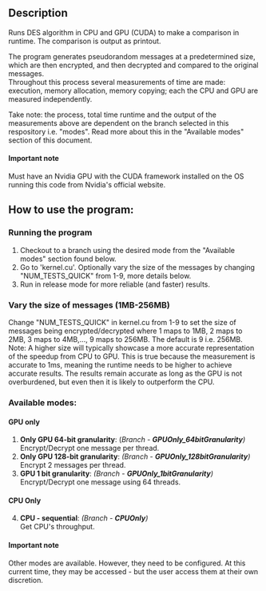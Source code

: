 ## Description
Runs DES algorithm in CPU and GPU (CUDA) to make a comparison in runtime. The comparison is output as printout.


The program generates pseudorandom messages at a predetermined size, which are then encrypted, and then decrypted and compared to the original messages.\
Throughout this process several measurements of time are made: execution, memory allocation, memory copying; each the CPU and GPU are measured independently.


Take note: the process, total time runtime and the output of the measurements above are dependent on the branch selected in this respository i.e. "modes". Read more about this in the "Available modes" section of this document.
#### Important note
Must have an Nvidia GPU with the CUDA framework installed on the OS running this code from Nvidia's official website.

## How to use the program:
### Running the program
1. Checkout to a branch using the desired mode from the "Available modes" section found below.
2. Go to 'kernel.cu'. Optionally vary the size of the messages by changing "NUM_TESTS_QUICK" from 1-9, more details below. 
3. Run in release mode for more reliable (and faster) results.

### Vary the size of messages (1MB-256MB)
Change "NUM_TESTS_QUICK" in kernel.cu from 1-9 to set the size of messages being encrypted/decrypted where 1 maps to 1MB, 2 maps to 2MB, 3 maps to 4MB,..., 9 maps to 256MB. The default is 9 i.e. 256MB.\
Note: A higher size will typically showcase a more accurate representation of the speedup from CPU to GPU. This is true because the measurement is accurate to 1ms, meaning the runtime needs to be higher to achieve accurate results. The results remain accurate as long as the GPU is not overburdened, but even then it is likely to outperform the CPU. 

### Available modes:
#### GPU only 
1. **Only GPU 64-bit granularity**: (*Branch* - ***GPUOnly_64bitGranularity**)*\
Encrypt/Decrypt one message per thread.
2. **Only GPU 128-bit granularity**: *(Branch - **GPUOnly_128bitGranularity**)*\
Encrypt 2 messages per thread.
3. **GPU 1 bit granularity**: *(Branch - **GPUOnly_1bitGranularity**)*\
Encrypt/Decrypt one message using 64 threads.

#### CPU Only 
4. **CPU - sequential**: *(Branch - **CPUOnly**)*\
Get CPU's throughput.

#### Important note
Other modes are available. However, they need to be configured. At this current time, they may be accessed - but the user access them at their own discretion.



